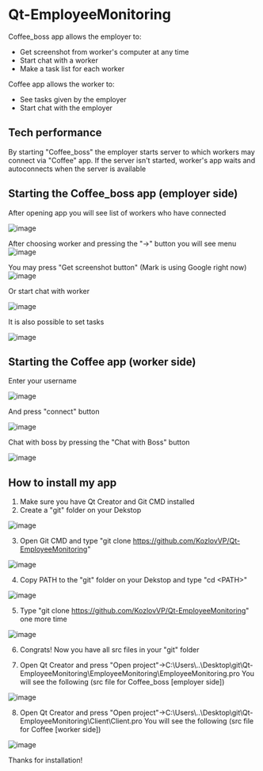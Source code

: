# Qt-EmployeeMonitoring 
Coffee_boss app allows the employer to:
* Get screenshot from worker's computer at any time
* Start chat with a worker
* Make a task list for each worker

Coffee app allows the worker to:
* See tasks given by the employer
* Start chat with the employer

## Tech performance
By starting "Coffee_boss" the employer starts server to which workers may connect via "Coffee" app. If the server isn't started, worker's app waits and autoconnects when the server is available

## Starting the Coffee_boss app (employer side)
After opening app you will see list of workers who have connected

![image](https://github.com/KozlovVP/Qt-EmployeeMonitoring/assets/114473389/29f30a3e-67b6-49e6-b79c-56027b4802b6)

After choosing worker and pressing the "->" button you will see menu
![image](https://github.com/KozlovVP/Qt-EmployeeMonitoring/assets/114473389/6ebc9755-e7f3-472d-8370-38266cbf88cf)

You may press "Get screenshot button" (Mark is using Google right now)
![image](https://github.com/KozlovVP/Qt-EmployeeMonitoring/assets/114473389/41e50101-3570-4e17-9f63-b8936f0bf754)


Or start chat with worker

![image](https://github.com/KozlovVP/Qt-EmployeeMonitoring/assets/114473389/ee3ce48b-3111-405d-9243-67536803a114)

It is also possible to set tasks

![image](https://github.com/KozlovVP/Qt-EmployeeMonitoring/assets/114473389/4ce1bc51-9639-4df4-9338-684feb87c984)


## Starting the Coffee app (worker side)
Enter your username

![image](https://github.com/KozlovVP/Qt-EmployeeMonitoring/assets/114473389/a6bf6281-d9df-4427-af94-60ff3933222b)

And press "connect" button

![image](https://github.com/KozlovVP/Qt-EmployeeMonitoring/assets/114473389/ae0de0e6-7cf5-44fa-a111-ebf979a9b978)


Chat with boss by pressing the "Chat with Boss" button

![image](https://github.com/KozlovVP/Qt-EmployeeMonitoring/assets/114473389/c781bc61-5ec9-4f1a-82b4-491f3dd54502)

## How to install my app
1) Make sure you have Qt Creator and Git CMD installed
2) Create a "git" folder on your Dekstop

![image](https://github.com/KozlovVP/Qt-EmployeeMonitoring/assets/114473389/45e6e0d7-e09b-4fd8-9c74-55246530dcb9)

3) Open Git CMD and type "git clone https://github.com/KozlovVP/Qt-EmployeeMonitoring"

![image](https://github.com/KozlovVP/Qt-EmployeeMonitoring/assets/114473389/61e41d25-c9c9-460e-aa88-9d05e867983f)

4) Copy PATH to the "git" folder on your Dekstop and type "cd \<PATH\>"

![image](https://github.com/KozlovVP/Qt-EmployeeMonitoring/assets/114473389/c53cb437-f68d-4a53-968c-b38eee295eaa)

5) Type "git clone https://github.com/KozlovVP/Qt-EmployeeMonitoring" one more time

![image](https://github.com/KozlovVP/Qt-EmployeeMonitoring/assets/114473389/791a10e3-7c2d-45fe-a63b-8081f7868549)

6) Congrats! Now you have all src files in your "git" folder

7) Open Qt Creator and press "Open project"->C:\Users\\..\Desktop\git\Qt-EmployeeMonitoring\EmployeeMonitoring\EmployeeMonitoring.pro
You will see the following (src file for Coffee_boss [employer side])

![image](https://github.com/KozlovVP/Qt-EmployeeMonitoring/assets/114473389/79183998-3185-4640-8fd7-acdd0797c405)

8) Open Qt Creator and press "Open project"->C:\Users\\..\Desktop\git\Qt-EmployeeMonitoring\Client\Client.pro
You will see the following (src file for Coffee [worker side])

![image](https://github.com/KozlovVP/Qt-EmployeeMonitoring/assets/114473389/1b12ee4c-9053-4d1b-b2cc-be8aeee18f79)

Thanks for installation!
